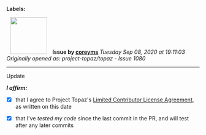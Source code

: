 **Labels:**



<a href="https://github.com/coreyms"><img src="https://avatars0.githubusercontent.com/u/13152047?v=4" width="96" height="96" hspace="10"></img></a> **Issue by [coreyms](https://github.com/coreyms)**
_Tuesday Sep 08, 2020 at 19:11:03_
_Originally opened as: project-topaz/topaz - Issue 1080_

----

Update

<!-- place 'x' mark between square [x] brackets to affirm: -->
**_I affirm:_**
- [x] that I agree to Project Topaz's [Limited Contributor License Agreement](http://project-topaz.com/blob/release/CONTRIBUTOR_AGREEMENT.md), as written on this date
- [x] that I've _tested my code_ since the last commit in the PR, and will test after any later commits


